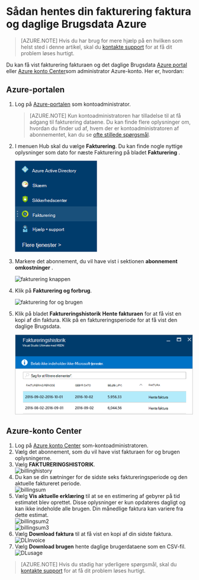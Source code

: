 <properties
    pageTitle="Sådan hentes din fakturering faktura og daglige Brugsdata Azure | Microsoft Azure"
    description="Beskriver, hvordan du hente din Azure fakturering faktura og data om brug af daglige"
    services=""
    documentationCenter=""
    authors="genlin"
    manager="mbaldwin"
    editor=""
    tags="billing"
    />

<tags
    ms.service="billing"
    ms.workload="na"
    ms.tgt_pltfrm="na"
    ms.devlang="na"
    ms.topic="article"
    ms.date="10/10/2016"
    ms.author="genli"/>

# <a name="how-to-download-your-azure-billing-invoice-and-daily-usage-data"></a>Sådan hentes din fakturering faktura og daglige Brugsdata Azure

> [AZURE.NOTE] Hvis du har brug for mere hjælp på en hvilken som helst sted i denne artikel, skal du [kontakte support](https://portal.azure.com/?#blade/Microsoft_Azure_Support/HelpAndSupportBlade) for at få dit problem løses hurtigt.

Du kan få vist fakturering fakturaen og det daglige Brugsdata [Azure portal](https://portal.azure.com) eller [Azure konto Center](https://account.windowsazure.com/subscriptions)som administrator Azure-konto. Her er, hvordan:

## <a name="azure-portal"></a>Azure-portalen

1. Log på [Azure-portalen](https://portal.azure.com) som kontoadministrator.

    >[AZURE.NOTE] Kun kontoadministratoren har tilladelse til at få adgang til fakturering dataene. Du kan finde flere oplysninger om, hvordan du finder ud af, hvem der er kontoadministratoren af abonnementet, kan du se [ofte stillede spørgsmål](billing-subscription-transfer.md#faq).

2. I menuen Hub skal du vælge **Fakturering**. Du kan finde nogle nyttige oplysninger som dato for næste Fakturering på bladet **Fakturering** .

    ![fakturering knappen](./media/billing-download-azure-invoice-daily-usage-date/billing1.png)
3. Markere det abonnement, du vil have vist i sektionen **abonnement omkostninger** .

    ![fakturering knappen](./media/billing-download-azure-invoice-daily-usage-date/billing2.png)
4. Klik på **Fakturering og forbrug**.

    ![fakturering for og brugen](./media/billing-download-azure-invoice-daily-usage-date/billing3.png)

5. Klik på bladet **Faktureringshistorik** **Hente fakturaen** for at få vist en kopi af din faktura. Klik på en faktureringsperiode for at få vist den daglige Brugsdata.

    ![faktureringsdetaljer](./media/billing-download-azure-invoice-daily-usage-date/billing4.png)

## <a name="azure-account-center"></a>Azure-konto Center

1. Log på [Azure konto Center](https://account.windowsazure.com/subscriptions) som-kontoadministratoren.
2. Vælg det abonnement, som du vil have vist fakturaen for og brugen oplysningerne.
3. Vælg **FAKTURERINGSHISTORIK**. </br>![billinghistory](./media/billing-download-azure-invoice-daily-usage-date/Billinghisotry.png)
4. Du kan se din sætninger for de sidste seks faktureringsperiode og den aktuelle faktureret periode. </br>![billingsum](./media/billing-download-azure-invoice-daily-usage-date/billingSum.png)</br>
5. Vælg **Vis aktuelle erklæring** til at se en estimering af gebyrer på tid estimatet blev oprettet. Disse oplysninger er kun opdateres dagligt og kan ikke indeholde alle brugen. Din månedlige faktura kan variere fra dette estimat.</br>![billingsum2](./media/billing-download-azure-invoice-daily-usage-date/billingSum2.png)</br>![billingsum3](./media/billing-download-azure-invoice-daily-usage-date/billingSum3.png)</br>
6. Vælg **Download faktura** til at få vist en kopi af din sidste faktura. </br>![DLInvoice](./media/billing-download-azure-invoice-daily-usage-date/DLInvoice1.png)
7. Vælg **Download brugen** hente daglige brugerdataene som en CSV-fil.</br>![DLusage](./media/billing-download-azure-invoice-daily-usage-date/DLusage.png)

> [AZURE.NOTE] Hvis du stadig har yderligere spørgsmål, skal du [kontakte support](https://portal.azure.com/?#blade/Microsoft_Azure_Support/HelpAndSupportBlade) for at få dit problem løses hurtigt.
